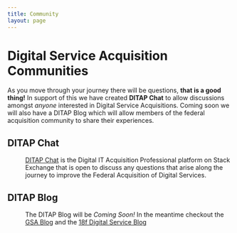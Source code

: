 ```yaml
---
title: Community
layout: page
---
```


<h1>Digital Service Acquisition Communities</h1>
As you move through your journey there will be questions, <strong>that is a good thing!</strong> In support of this we have created  <strong>DITAP Chat</strong> to allow discussions amongst <em>anyone</em> interested in Digital Service Acquisitions. Coming soon we will also have a DITAP Blog which will allow members of the federal acquisition community to share their experiences. 

<p>
<dl>
  <h2>DITAP Chat</h2>
  <dd><a href="https://www.quora.com/topic/Digital-Service-Acquisition" target="_blank">DITAP Chat</a> is the Digital IT Acquisition Professional platform on Stack Exchange that is open to discuss any questions that arise along the journey to improve the Federal Acquisition of Digital Services.
    <dl>
      <dt></dt>
    </dl>
  </dd>
  <h2>DITAP Blog</h2>
  <dd>The DITAP Blog will be <em>Coming Soon!</em> In the meantime checkout the <a href="http://gsablogs.gsa.gov/gsablog/">GSA Blog</a> and the <a href=" https://18f.gsa.gov/blog/">18f Digital Service Blog</a> 
  <dl>
    </dl>
    </dd>
   </dl>
</p>   
    

